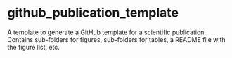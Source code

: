 # github_publication_template
A template to generate a GitHub template for a scientific publication. Contains sub-folders for figures, sub-folders for tables, a README file with the figure list, etc.
